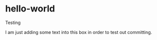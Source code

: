 # hello-world
Testing


I am just adding some text into this box in order to test out committing.  
